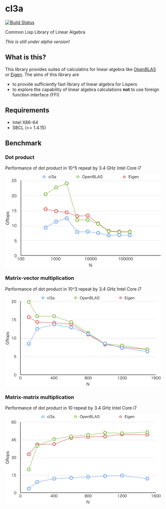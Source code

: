 # cl3a
[![Build Status](https://travis-ci.org/i-kiwamu/cl3a.svg?branch=master)](https://travis-ci.org/i-kiwamu/cl3a)

Common Lisp Library of Linear Algebra

*This is still under alpha version!*

## What is this?
This library provides suites of calculatins for linear algebra like [OpenBLAS](https://github.com/xianyi/OpenBLAS) or [Eigen](http://eigen.tuxfamily.org/index.php?title=Main_Page). The aims of this library are

* to provide sufficiently fast library of linear algebra for Lispers
* to explore the capability of linear algebra calculations **not** to use foreign function interface (FFI)

## Requirements
* Intel X86-64
* SBCL (>= 1.4.15)

## Benchmark
### Dot product
Performance of dot product in 10^5 repeat by 3.4 GHz Intel Core i7

![performance of dot product](https://github.com/i-kiwamu/cl3a/raw/master/bench/dotprod/performance_dotprod.png)

### Matrix-vector multiplication
Performance of dot product in 10^3 repeat by 3.4 GHz Intel Core i7

![performance of matrix-vector multiplication](https://github.com/i-kiwamu/cl3a/raw/master/bench/mvmult/performance_mvmult.png)

### Matrix-matrix multiplication
Performance of dot product in 10 repeat by 3.4 GHz Intel Core i7

![performance of matrix-matrix multiplication](https://github.com/i-kiwamu/cl3a/raw/master/bench/mmmult/performance_mmmult.png)

